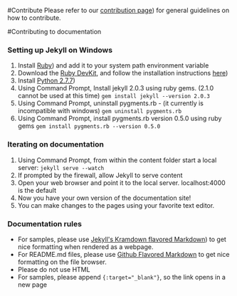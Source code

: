#Contribute
Please refer to our [contribution page](http://ms-iot.github.io/content/Contribute.htm)) for general guidelines on how to contribute.

#Contributing to documentation
### Setting up Jekyll on Windows
1. Install [Ruby](http://rubyinstaller.org/downloads/)) and add it to your system path environment variable
1. Download the [Ruby DevKit](http://rubyinstaller.org/downloads/), and follow the installation instructions [here](https://github.com/oneclick/rubyinstaller/wiki/Development-Kit))
1. Install [Python 2.7.7](https://www.python.org/downloads/))
1. Using Command Prompt, Install jekyll 2.0.3 using ruby gems. (2.1.0 cannot be used at this time)
```gem install jekyll --version 2.0.3```
1. Using Command Prompt, uninstall pygments.rb - (it currently is incompatible with windows)
```gem uninstall pygments.rb```
1. Using Command Prompt, install pygments.rb version 0.5.0 using ruby gems
```gem install pygments.rb --version 0.5.0```

### Iterating on documentation
1. Using Command Prompt, from within the content folder start a local server:
```jekyll serve --watch```
1. If prompted by the firewall, allow Jekyll to serve content
1. Open your web browser and point it to the local server. localhost:4000 is the default
1. Now you have your own version of the documentation site!
1. You can make changes to the pages using your favorite text editor.

### Documentation rules
* For samples, please use [Jekyll's Kramdown flavored Markdown](http://jekyllrb.com/docs/home/)) to get nice formatting when rendered as a webpage.
* For README.md files, please use [Github Flavored Markdown](https://help.github.com/articles/github-flavored-markdown/) to get nice formatting on the file browser.
* Please do not use HTML
* For samples, please append ```{:target="_blank"}```, so the link opens in a new page

